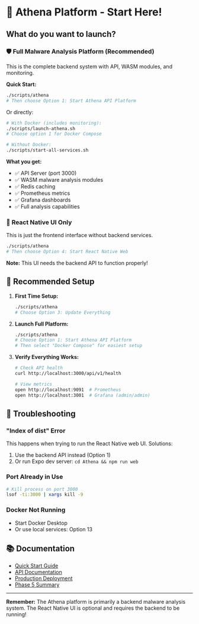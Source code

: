 # 🚀 Athena Platform - Start Here!

## What do you want to launch?

### 🛡️ **Full Malware Analysis Platform** (Recommended)
This is the complete backend system with API, WASM modules, and monitoring.

**Quick Start:**
```bash
./scripts/athena
# Then choose Option 1: Start Athena API Platform
```

Or directly:
```bash
# With Docker (includes monitoring):
./scripts/launch-athena.sh
# Choose option 1 for Docker Compose

# Without Docker:
./scripts/start-all-services.sh
```

**What you get:**
- ✅ API Server (port 3000)
- ✅ WASM malware analysis modules
- ✅ Redis caching
- ✅ Prometheus metrics
- ✅ Grafana dashboards
- ✅ Full analysis capabilities

### 📱 **React Native UI Only**
This is just the frontend interface without backend services.

```bash
./scripts/athena
# Then choose Option 4: Start React Native Web
```

**Note:** This UI needs the backend API to function properly!

## 🎯 Recommended Setup

1. **First Time Setup:**
   ```bash
   ./scripts/athena
   # Choose Option 3: Update Everything
   ```

2. **Launch Full Platform:**
   ```bash
   ./scripts/athena
   # Choose Option 1: Start Athena API Platform
   # Then select "Docker Compose" for easiest setup
   ```

3. **Verify Everything Works:**
   ```bash
   # Check API health
   curl http://localhost:3000/api/v1/health
   
   # View metrics
   open http://localhost:9091  # Prometheus
   open http://localhost:3001  # Grafana (admin/admin)
   ```

## 🔧 Troubleshooting

### "Index of dist" Error
This happens when trying to run the React Native web UI. Solutions:
1. Use the backend API instead (Option 1)
2. Or run Expo dev server: `cd Athena && npm run web`

### Port Already in Use
```bash
# Kill process on port 3000
lsof -ti:3000 | xargs kill -9
```

### Docker Not Running
- Start Docker Desktop
- Or use local services: Option 13

## 📚 Documentation

- [Quick Start Guide](QUICKSTART.md)
- [API Documentation](docs/api/openapi.yaml)
- [Production Deployment](docs/deployment/production-deployment-guide.md)
- [Phase 5 Summary](docs/phase5-completion-summary.md)

---

**Remember:** The Athena platform is primarily a backend malware analysis system. The React Native UI is optional and requires the backend to be running!